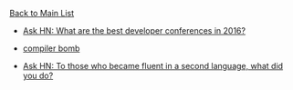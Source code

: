 [Back to Main List](https://gist.github.com/JsWatt/4aef73498525961a5764)

* [Ask HN: What are the best developer conferences in 2016?](https://news.ycombinator.com/item?id=10831730)

* [compiler bomb](http://codegolf.stackexchange.com/questions/69189/build-a-compiler-bomb/69193#69193)

* [Ask HN: To those who became fluent in a second language, what did you do?](https://news.ycombinator.com/item?id=12716549)
